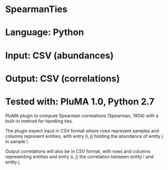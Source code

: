 # SpearmanTies
# Language: Python
# Input: CSV (abundances)
# Output: CSV (correlations)
# Tested with: PluMA 1.0, Python 2.7

PluMA plugin to compute Spearman correlations (Spearman, 1904) with
a built-in method for handling ties.

The plugin expect input in CSV format where rows represent samples
and columns represent entities, with entry (i, j) holding the abundance
of entity j in sample i.

Output correlations will also be in CSV format, with rows and columns
representing entities and entry (i, j) the correlation between entity i
and entity j.
